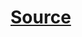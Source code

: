# [Source](https://www.pexels.com/video/an-artist-s-animation-of-artificial-intelligence-ai-this-video-represents-the-role-of-ai-in-computer-optimisation-for-reduced-energy-consumption-it-was-created-by-linus-zoll-as-part-of-18069093/)